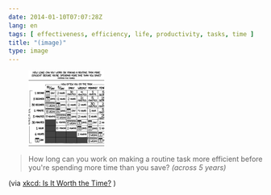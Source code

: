 ```yaml
---
date: 2014-01-10T07:07:28Z
lang: en
tags: [ effectiveness, efficiency, life, productivity, tasks, time ]
title: "(image)"
type: image
---
```


<figure>
<a
href="https://hugo.ferreira.cc/how-long-can-you-work-on-making-a-routine-task/attachment/237/"
rel="attachment"><img
src="tumblr_mz5uoqLgPG1qz82meo1_1280-150x150.png"
width="150" height="150" /></a></figure>

> How long can you work on making a routine task more efficient before
> you're spending more time than you save? *(across 5 years)*

(via [xkcd: Is It Worth the Time?](http://xkcd.com/1205/) )

